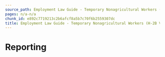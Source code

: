 ```yaml
---
source_path: Employment Law Guide - Temporary Nonagricultural Workers (H-2B Visas).md
pages: n/a-n/a
chunk_id: e892c7719213c2b6afcf8a5b7c70f6b2559307dc
title: Employment Law Guide - Temporary Nonagricultural Workers (H-2B Visas)
---
```

# Reporting
